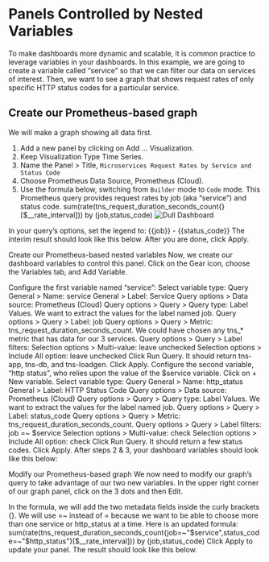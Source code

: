 # Panels Controlled by Nested Variables

To make dashboards more dynamic and scalable, it is common practice to leverage variables in your dashboards.  In this example, we are going to create a variable called “service” so that we can filter our data on services of interest.  Then, we want to see a graph that shows request rates of only specific HTTP status codes for a particular service.

## Create our Prometheus-based graph
We will make a graph showing all data first.

1. Add a new panel by clicking on Add … Visualization.
2. Keep Visualization Type Time Series.
3. Name the Panel > Title, `Microservices Request Rates by Service and Status Code`
4. Choose Prometheus Data Source, Prometheus (Cloud).
5. Use the formula below, switching from `Builder` mode to `Code` mode.  This Prometheus query provides request rates by job (aka “service”) and status code.
sum(rate(tns_request_duration_seconds_count{}[$__rate_interval])) by (job,status_code)
![Dull Dashboard](img/dull-dashboard.png)

In your query’s options, set the legend to: 
{{job}} - {{status_code}}
The interim result should look like this below. After you are done, click Apply.

Create our Prometheus-based nested variables
Now, we create our dashboard variables to control this panel.
Click on the Gear icon, choose the Variables tab, and Add Variable.

Configure the first variable named “service”:
Select variable type: Query
General > Name: service
General > Label: Service
Query options > Data source: Prometheus (Cloud)
Query options > Query > Query type: Label Values.  We want to extract the values for the label named job.
Query options > Query > Label: job
Query options > Query > Metric: tns_request_duration_seconds_count.  We could have chosen any tns_* metric that has data for our 3 services.
Query options > Query > Label filters: <leave this blank>
Selection options > Multi-value: leave unchecked
Selection options > Include All option: leave unchecked
Click Run Query.  It should return tns-app, tns-db, and tns-loadgen.
Click Apply.
Configure the second variable, “http status”, who relies upon the value of the $service variable.
Click on + New variable.
Select variable type: Query
General > Name: http_status
General > Label: HTTP Status Code
Query options > Data source: Prometheus (Cloud)
Query options > Query > Query type: Label Values.  We want to extract the values for the label named job.
Query options > Query > Label: status_code
Query options > Query > Metric: tns_request_duration_seconds_count.
Query options > Query > Label filters: job =~ $service
Selection options > Multi-value: check
Selection options > Include All option: check
Click Run Query.  It should return a few status codes.
Click Apply.
After steps 2 & 3, your dashboard variables should look like this below:

Modify our Prometheus-based graph
We now need to modify our graph’s query to take advantage of our two new variables.
In the upper right corner of our graph panel, click on the 3 dots and then Edit.

In the formula, we will add the two metadata fields inside the curly brackets {}.  We will use =~ instead of = because we want to be able to choose more than one service or http_status at a time.  Here is an updated formula:
sum(rate(tns_request_duration_seconds_count{job=~"$service",status_code=~"$http_status"}[$__rate_interval])) by (job,status_code)
Click Apply to update your panel.  The result should look like this below.


